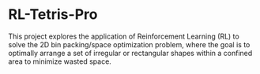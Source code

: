 # RL-Tetris-Pro
This project explores the application of Reinforcement Learning (RL) to solve the 2D bin packing/space optimization problem, where the goal is to optimally arrange a set of irregular or rectangular shapes within a confined area to minimize wasted space. 
